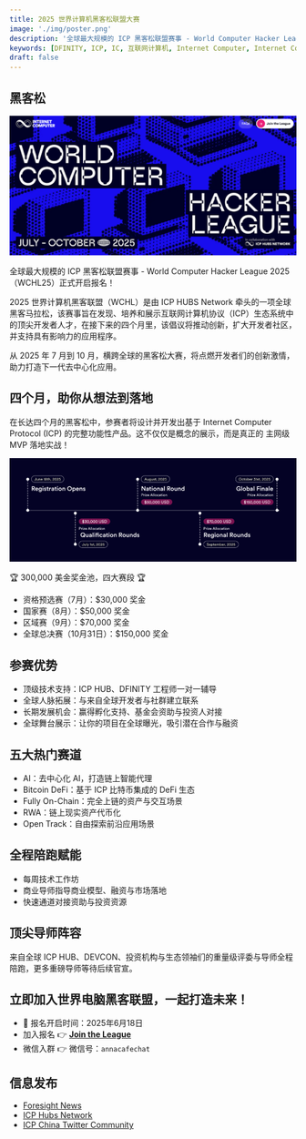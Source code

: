 ```yaml
---
title: 2025 世界计算机黑客松联盟大赛
image: './img/poster.png'
description: '全球最大规模的 ICP 黑客松联盟赛事 - World Computer Hacker League 2025（WCHL25）正式开启报名！'
keywords: [DFINITY, ICP, IC, 互联网计算机, Internet Computer, Internet Computer Protocol, developer, 开发者, hackathon, 黑客松]
draft: false
---
```


## 黑客松

![img](./img/poster.png)

全球最大规模的 ICP 黑客松联盟赛事 - World Computer Hacker League 2025（WCHL25）正式开启报名！

2025 世界计算机黑客联盟（WCHL）是由 ICP HUBS Network 牵头的一项全球黑客马拉松，该赛事旨在发现、培养和展示互联网计算机协议（ICP）生态系统中的顶尖开发者人才，在接下来的四个月里，该倡议将推动创新，扩大开发者社区，并支持具有影响力的应用程序。

从 2025 年 7 月到 10 月，横跨全球的黑客松大赛，将点燃开发者们的创新激情，助力打造下一代去中心化应用。

## 四个月，助你从想法到落地

在长达四个月的黑客松中，参赛者将设计并开发出基于 Internet Computer Protocol (ICP) 的完整功能性产品。这不仅仅是概念的展示，而是真正的 主网级 MVP 落地实战！

![img](./img/timetable.png)

🏆 300,000 美金奖金池，四大赛段 🏆

- 资格预选赛（7月）：$30,000 奖金
- 国家赛（8月）：$50,000 奖金
- 区域赛（9月）：$70,000 奖金
- 全球总决赛（10月31日）：$150,000 奖金

## 参赛优势

- 顶级技术支持：ICP HUB、DFINITY 工程师一对一辅导
- 全球人脉拓展：与来自全球开发者与社群建立联系
- 长期发展机会：赢得孵化支持、基金会资助与投资人对接
- 全球舞台展示：让你的项目在全球曝光，吸引潜在合作与融资

## 五大热门赛道

- AI：去中心化 AI，打造链上智能代理
- Bitcoin DeFi：基于 ICP 比特币集成的 DeFi 生态
- Fully On-Chain：完全上链的资产与交互场景
- RWA：链上现实资产代币化
- Open Track：自由探索前沿应用场景

## 全程陪跑赋能

- 每周技术工作坊
- 商业导师指导商业模型、融资与市场落地
- 快速通道对接资助与投资资源

## 顶尖导师阵容

来自全球 ICP HUB、DEVCON、投资机构与生态领袖们的重量级评委与导师全程陪跑，更多重磅导师等待后续官宣。

## 立即加入世界电脑黑客联盟，一起打造未来！

- 📅 报名开启时间：2025年6月18日
- 加入报名 👉 [**Join the League**](https://dorahacks.io/hackathon/wchl25-qualification-round/detail)
- 微信入群 👉 微信号：`annacafechat`

## 信息发布

- [Foresight News](https://foresightnews.pro/article/detail/87073)
- [ICP Hubs Network](https://x.com/ICPHUBS/status/1937139008527614114)
- [ICP China Twitter Community](https://x.com/herbertyang/status/1937337577758924841)